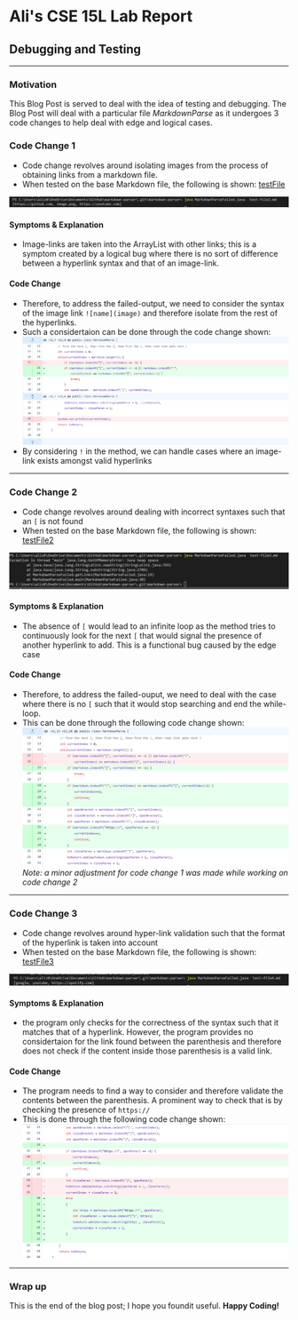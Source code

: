 # Ali's CSE 15L Lab Report
## Debugging and Testing
---
### **Motivation**
This Blog Post is served to deal with the idea of testing and debugging. The Blog Post will deal with a particular file *MarkdownParse* as it undergoes 3 code changes to help deal with edge and logical cases.  

### **Code Change 1**
- Code change revolves around isolating images from the process of obtaining links from a markdown file.
- When tested on the base Markdown file, the following is shown:
[testFile](https://az-2003.github.io/Ali_CSE15L_LabRepo2/test-file2.md)
  
![FailedCase1](Improv11.png)  
#### Symptoms & Explanation
- Image-links are taken into the ArrayList with other links; this is a symptom created by a logical bug where there is no sort of difference between a hyperlink syntax and that of an image-link.

#### Code Change 
- Therefore, to address the failed-output, we need to consider the syntax of the image link ```![name](image)``` and therefore isolate from the rest of the hyperlinks.
- Such a considertaion can be done through the code change shown:  
![Improv](Improv1.png)
- By considering `!` in the method, we can handle cases where an image-link exists amongst valid hyperlinks
---
### **Code Change 2**  
- Code change revolves around dealing with incorrect syntaxes such that an `[` is not found
- When tested on the base Markdown file, the following is shown:
[testFile2](https://az-2003.github.io/Ali_CSE15L_LabRepo2/test-file3.md)
  
![FailedCase2](Improv21.png)   

#### Symptoms & Explanation
- The absence of `[` would lead to an infinite loop as the method tries to continuously look for the next `[` that would signal the presence of another hyperlink to add. This is a functional bug caused by the edge case

#### Code Change 
- Therefore, to address the failed-ouput, we need to deal with the case where there is no `[` such that it would stop searching and end the while-loop.
- This can be done through the following code change shown:  
![Improv2](Improv2.png)
*Note: a minor adjustment for code change 1 was made while working on code change 2*
---
### **Code Change 3**
- Code change revolves around hyper-link validation such that the format of the hyperlink is taken into account
- When tested on the base Markdown file, the following is shown:
[testFile3](https://az-2003.github.io/Ali_CSE15L_LabRepo2/test-file4.md)

![FailedCase3](Improv31.png)

#### Symptoms & Explanation
- the program only checks for the correctness of the syntax such that it matches that of a hyperlink. However, the program provides no considertaion for the link found between the parenthesis and therefore does not check if the content inside those parenthesis is a valid link.

#### Code Change
- The program needs to find a way to consider and therefore validate the contents between the parenthesis. A prominent way to check that is by checking the presence of `https://`
- This is done through the following code change shown:
![Improv3](Improv3.png)
---
### **Wrap up**
This is the end of the blog post; I hope you foundit useful. **Happy Coding!**


